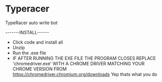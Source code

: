 # Typeracer
TypeRacer auto write bot

-------INSTALL------
- Click code and install all
- Unzip
- Run the .exe file
- IF AFTER RUNNING THE EXE FILE THE PROGRAM CLOSES REPLACE 'chromedriver.exe' WITH A CHROME DRIVER MATCHING YOUR CHROME VERSION FROM https://chromedriver.chromium.org/downloads
Yep thats what you do
